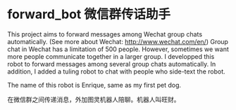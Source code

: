 # forward_bot 微信群传话助手
This project aims to forward messages among Wechat group chats automatically. 
(See more about Wechat: http://www.wechat.com/en/) 
Group chat in Wechat has a limitation of 500 people. 
However, sometimes we want more people communicate together in a larger group. 
I developped this robot to forward messages among several group chats automatically. 
In addition, I added a tuling robot to chat with people who side-text the robot.

The name of this robot is Enrique, same as my first pet dog.

在微信群之间传递消息，外加图灵机器人陪聊。机器人叫旺财。
